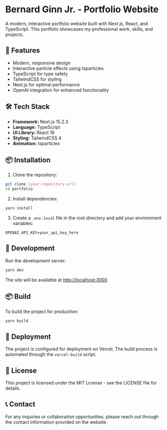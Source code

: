 # Bernard Ginn Jr. - Portfolio Website

A modern, interactive portfolio website built with Next.js, React, and TypeScript. This portfolio showcases my professional work, skills, and projects.

## 🚀 Features

- Modern, responsive design
- Interactive particle effects using tsparticles
- TypeScript for type safety
- TailwindCSS for styling
- Next.js for optimal performance
- OpenAI integration for enhanced functionality

## 🛠️ Tech Stack

- **Framework:** Next.js 15.2.3
- **Language:** TypeScript
- **UI Library:** React 19
- **Styling:** TailwindCSS 4
- **Animation:** tsparticles


## 📦 Installation

1. Clone the repository:
```bash
git clone [your-repository-url]
cd portfolio
```

2. Install dependencies:
```bash
yarn install
```

3. Create a `.env.local` file in the root directory and add your environment variables:
```
OPENAI_API_KEY=your_api_key_here
```

## 🚀 Development

Run the development server:
```bash
yarn dev
```

The site will be available at [http://localhost:3000](http://localhost:3000)

## 📦 Build

To build the project for production:
```bash
yarn build
```

## 🚀 Deployment

The project is configured for deployment on Vercel. The build process is automated through the `vercel-build` script.


## 📝 License

This project is licensed under the MIT License - see the LICENSE file for details.

## 📞 Contact

For any inquiries or collaboration opportunities, please reach out through the contact information provided on the website.

